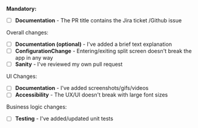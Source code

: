 **Mandatory:**
 - [ ] **Documentation** - The PR title contains the Jira ticket /Github issue

Overall changes:
 - [ ] **Documentation (optional)** - I've added a brief text explanation
 - [ ] **ConfigurationChange** - Entering/exiting split screen doesn't break the app in any way
 - [ ] **Sanity** - I've reviewed my own pull request

UI Changes:
 - [ ] **Documentation** - I've added screenshots/gifs/videos
 - [ ] **Accessibility** - The UX/UI doesn't break with large font sizes

Business logic changes:
 - [ ] **Testing** - I've added/updated unit tests